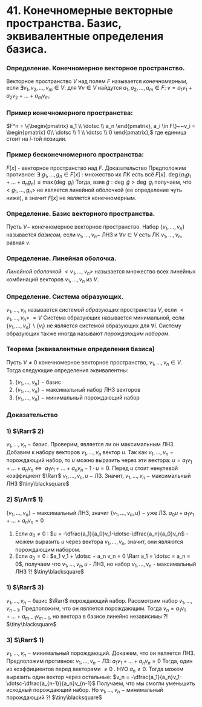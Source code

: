 # 41. Конечномерные векторные пространства. Базис, эквивалентные определения базиса.

### Определение. Конечномерное векторное пространство.
Векторное пространство $V$ над полем $F$ называется *конечномерным*, если $\exists v_1, v_2, \dotsc, v_m \in V$: для $\forall v \in V$ найдутся $a_1, a_2, \dotsc, a_m \in F$: 
$v = a_1 v_1 + a_2 v_2 + \dotsc + a_m v_m$.

### Пример конечномерного пространства: 
$F^n = \{\begin{pmatrix} a_1 \\ \dotsc \\ a_n \end{pmatrix}, a_i \in F\}~~v_i = \begin{pmatrix} 0\\ \dotsc \\ 1 \\ \dotsc \\ 0 \end{pmatrix},$  где единица стоит на $i$-той позиции.

### Пример бесконечномерного пространства: 
$F[x]$ - векторное пространство над $F$.
Доказательство
Предположим противное: $\exists~g_1,\dotsc,g_n \in F[x]~:~$множество их ЛК есть всё $F[x]$.
$\deg(a_1 g_1 + \dotsc + a_n g_n) \le \max(\deg~g_i)$
Тогда, взяв $\tilde{g}: \deg~\tilde{g}> \deg~g_i$ получаем, что $<g_1,\dotsc,g_n>$ не является линейной оболочкой (ее определение чуть ниже), а значит $F[x]$ не является конечномерным.

### Определение. Базис векторного пространства.
Пусть $V-$ конечномерное векторное пространство. Набор $\{v_1,\dotsc,v_n\}$ называется *базисом,* если $v_1,\dotsc,v_n -$ ЛНЗ и $\forall v \in V$ есть ЛК $v_1, \dotsc, v_n$, равная $v$.

### Определение. Линейная оболочка.
*Линейной оболочкой $<v_1, \dotsc, v_n>$* называется множество всех линейных комбинаций векторов $v_1, \dotsc, v_n$  из $V$.

### Определение. Система образующих.
$v_1, \dotsc, v_n$ называется *системой образующих* пространства $V$, если       $<v_1,\dotsc,v_n>$ $= V$
Система образующих называется минимальной, если $\{v_1, \dotsc, v_n\} \backslash \{v_i\}$ не является системой образующих для $\forall i$.
Систему образующих также иногда называют *порождающим набором.*

### Теорема (эквивалентные определения базиса)
Пусть $V\neq0$  конечномерное векторное пространство, $v_1, \dotsc, v_n \in V$.
Тогда следующие определения эквивалентны:
1) $\{v_1, \dotsc, v_n\}~-$  базис
2) $\{v_1, \dotsc, v_n\}~-$ максимальный набор ЛНЗ векторов
3) $\{v_1, \dotsc, v_n\}~-$ минимальный порождающий набор

### Доказательство

### 1) $\Rarr$ 2)
$v_1, \dotsc, v_n~-$ базис. Проверим, является ли он максимальным ЛНЗ.
Добавим к набору векторов $v_1, \dotsc, v_n$ вектор $u$. Так как $v_1, \dotsc, v_n~-$ порождающий набор, то $u$ можно выразить через эти вектора: $u=a_1 v_1 + \dotsc + a_n v_n$  $\Leftrightarrow~$ $a_1 v_1 + \dotsc + a_n v_n - 1 \cdot u = 0$. Перед $u$ стоит ненулевой коэффициент $\Rarr$ $v_1, \dotsc, v_n, u~-$ ЛЗ. Значит, $v_1, \dotsc, v_n~-$ максимальный ЛНЗ  $\tiny\blacksquare$

### 2) $\rArr$ 1)
$\{v_1, \dotsc, v_n\}~-$ максимальный ЛНЗ, значит $\{v_1, \dotsc, v_n, u\}~-$ уже ЛЗ.
$a_0 u + a_1 v_1 + \dotsc + a_n v_n = 0$
1. Если $a_0 \neq 0$ : $u = -\dfrac{a_1}{a_0}v_1-\dotsc-\dfrac{a_n}{a_0}v_n$ - можем выразить $u$ через вектора $v_1, \dotsc, v_n$, значит, они являются порождающим набором.
2. Если $a_0 = 0$ : $a_1 v_1 + \dotsc + a_n v_n = 0 \Rarr a_1 = \dotsc = a_n = 0$, получаем что $v_1, \dotsc, v_n, u$ - ЛНЗ, но набор $v_1, \dotsc, v_n$ - максимальный ЛНЗ  $?!$  $\tiny\blacksquare$

### 1) $\Rarr$ 3)
$v_1, \dotsc, v_n~-$  базис $\Rarr$ порождающий набор.
Рассмотрим набор $v_1, \dotsc, v_{n-1}$. Предположим, что он является порождающим. Тогда $v_n = a_1 v_1 + \dotsc + a_{m-1} v_{m-1}$, но вектора в базисе линейно независимы  $?!$  $\tiny\blacksquare$

### 3) $\Rarr$ 1)
$v_1, \dotsc, v_n~-$ минимальный порождающий. Докажем, что он является ЛНЗ. 
Предположим противное: $v_1, \dotsc, v_n~-$ ЛЗ: 
$a_1 v_1 + \dotsc + a_n v_n = 0$ 
Тогда, один из коэффициентов перед векторами $\ne 0$ . НУО $a_n \ne0$. Тогда можем выразить один вектор через остальные:
$v_n = -\dfrac{a_1}{a_n}v_1-\dotsc-\dfrac{a_{n-1}}{a_n}v_{n-1}$
Получаем, что мы смогли уменьшить исходный порождающий набор. Но $v_1, \dotsc, v_n~-$ минимальный порождающий $?!$  $\tiny\blacksquare$